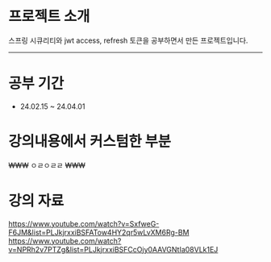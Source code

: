 # 프로젝트 소개
스프링 시큐리티와 jwt access, refresh 토큰을 공부하면서 만든 프로젝트입니다.

---

# 공부 기간
+ 24.02.15 ~ 24.04.01

# 강의내용에서 커스텀한 부분
₩₩₩
ㅇㄹㅇㄹㄹ
₩₩₩

# 강의 자료 
<https://www.youtube.com/watch?v=SxfweG-F6JM&list=PLJkjrxxiBSFATow4HY2qr5wLvXM6Rg-BM>
<https://www.youtube.com/watch?v=NPRh2v7PTZg&list=PLJkjrxxiBSFCcOjy0AAVGNtIa08VLk1EJ>
